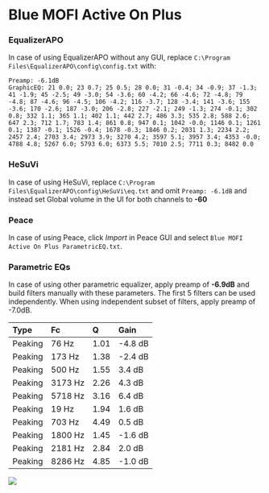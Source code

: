 # Blue MOFI Active On Plus

### EqualizerAPO
In case of using EqualizerAPO without any GUI, replace `C:\Program Files\EqualizerAPO\config\config.txt`
with:
```
Preamp: -6.1dB
GraphicEQ: 21 0.0; 23 0.7; 25 0.5; 28 0.0; 31 -0.4; 34 -0.9; 37 -1.3; 41 -1.9; 45 -2.5; 49 -3.0; 54 -3.6; 60 -4.2; 66 -4.6; 72 -4.8; 79 -4.8; 87 -4.6; 96 -4.5; 106 -4.2; 116 -3.7; 128 -3.4; 141 -3.6; 155 -3.6; 170 -2.6; 187 -3.0; 206 -2.8; 227 -2.1; 249 -1.3; 274 -0.1; 302 0.8; 332 1.1; 365 1.1; 402 1.1; 442 2.7; 486 3.3; 535 2.8; 588 2.6; 647 2.3; 712 1.7; 783 1.4; 861 0.8; 947 0.1; 1042 -0.0; 1146 0.1; 1261 0.1; 1387 -0.1; 1526 -0.4; 1678 -0.3; 1846 0.2; 2031 1.3; 2234 2.2; 2457 2.4; 2703 3.4; 2973 3.9; 3270 4.2; 3597 5.1; 3957 3.4; 4353 -0.0; 4788 4.8; 5267 6.0; 5793 6.0; 6373 5.5; 7010 2.5; 7711 0.3; 8482 0.0
```

### HeSuVi
In case of using HeSuVi, replace `C:\Program Files\EqualizerAPO\config\HeSuVi\eq.txt` and omit `Preamp:
-6.1dB` and instead set Global volume in the UI for both channels to **-60**

### Peace
In case of using Peace, click *Import* in Peace GUI and select `Blue MOFI Active On Plus ParametricEQ.txt`.

### Parametric EQs
In case of using other parametric equalizer, apply preamp of **-6.9dB** and build filters manually
with these parameters. The first 5 filters can be used independently.
When using independent subset of filters, apply preamp of -7.0dB.

| Type    | Fc      |    Q | Gain    |
|:--------|:--------|:-----|:--------|
| Peaking | 76 Hz   | 1.01 | -4.8 dB |
| Peaking | 173 Hz  | 1.38 | -2.4 dB |
| Peaking | 500 Hz  | 1.55 | 3.4 dB  |
| Peaking | 3173 Hz | 2.26 | 4.3 dB  |
| Peaking | 5718 Hz | 3.16 | 6.4 dB  |
| Peaking | 19 Hz   | 1.94 | 1.6 dB  |
| Peaking | 703 Hz  | 4.49 | 0.5 dB  |
| Peaking | 1800 Hz | 1.45 | -1.6 dB |
| Peaking | 2181 Hz | 2.84 | 2.0 dB  |
| Peaking | 8286 Hz | 4.85 | -1.0 dB |

![](https://raw.githubusercontent.com/jaakkopasanen/AutoEq/master/results/innerfidelity/sbaf-serious/Blue%20MOFI%20Active%20On%20Plus/Blue%20MOFI%20Active%20On%20Plus.png)